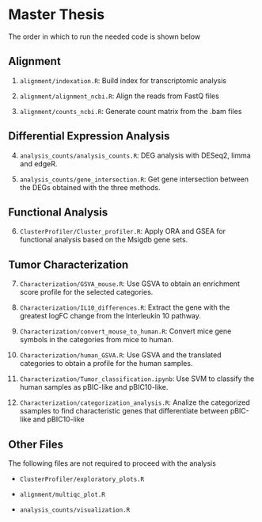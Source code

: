 # Master Thesis

The order in which to run the needed code is shown below

## Alignment

1. `alignment/indexation.R`: Build index for transcriptomic analysis

2. `alignment/alignment_ncbi.R`: Align the reads from FastQ files

3. `alignment/counts_ncbi.R`: Generate count matrix from the .bam files

## Differential Expression Analysis

4. `analysis_counts/analysis_counts.R`: DEG analysis with DESeq2, limma and edgeR.

5. `analysis_counts/gene_intersection.R`: Get gene intersection between the DEGs obtained with the three methods.

## Functional Analysis

6. `ClusterProfiler/Cluster_profiler.R`: Apply ORA and GSEA for functional analysis based on the Msigdb gene sets.

## Tumor Characterization

7. `Characterization/GSVA_mouse.R`: Use GSVA to obtain an enrichment score profile for the selected categories.

8. `Characterization/IL10_differences.R`: Extract the gene with the greatest logFC change from the Interleukin 10 pathway.

9. `Characterization/convert_mouse_to_human.R`: Convert mice gene symbols in the categories from mice to human.

10. `Characterization/human_GSVA.R`: Use GSVA and the translated categories to obtain a profile for the human samples.

11. `Characterization/Tumor_classification.ipynb`: Use SVM to classify the human samples as pBIC-like and pBIC10-like.

12. `Characterization/categorization_analysis.R`: Analize the categorized ssamples to find characteristic genes that differentiate between pBIC-like and pBIC10-like

## Other Files

The following files are not required to proceed with the analysis

- `ClusterProfiler/exploratory_plots.R`

- `alignment/multiqc_plot.R`

- `analysis_counts/visualization.R`
